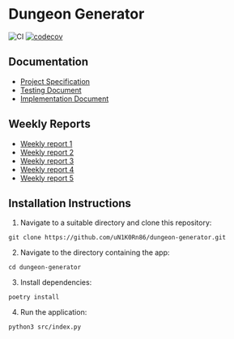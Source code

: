 # Dungeon Generator

![CI](https://github.com/uN1K0Rn86/dungeon-generator/workflows/CI/badge.svg)
[![codecov](https://codecov.io/gh/uN1K0Rn86/dungeon-generator/graph/badge.svg?token=MS4VHFA85E)](https://codecov.io/gh/uN1K0Rn86/dungeon-generator)

## Documentation

- [Project Specification](https://github.com/uN1K0Rn86/dungeon-generator/blob/main/documentation/project_specification.md)
- [Testing Document](https://github.com/uN1K0Rn86/dungeon-generator/blob/main/documentation/testing_document.md)
- [Implementation Document](https://github.com/uN1K0Rn86/dungeon-generator/blob/main/documentation/implementation_document.md)

## Weekly Reports

- [Weekly report 1](https://github.com/uN1K0Rn86/dungeon-generator/blob/main/documentation/Weekly_reports/weekly_report_1.md)
- [Weekly report 2](https://github.com/uN1K0Rn86/dungeon-generator/blob/main/documentation/Weekly_reports/weekly_report_2.md)
- [Weekly report 3](https://github.com/uN1K0Rn86/dungeon-generator/blob/main/documentation/Weekly_reports/weekly_report_3.md)
- [Weekly report 4](https://github.com/uN1K0Rn86/dungeon-generator/blob/main/documentation/Weekly_reports/weekly_report_4.md)
- [Weekly report 5](https://github.com/uN1K0Rn86/dungeon-generator/blob/main/documentation/Weekly_reports/weekly_report_5.md)

## Installation Instructions

1. Navigate to a suitable directory and clone this repository:
```
git clone https://github.com/uN1K0Rn86/dungeon-generator.git
```

2. Navigate to the directory containing the app:
```
cd dungeon-generator
```

3. Install dependencies:
```
poetry install
```

4. Run the application:
```
python3 src/index.py
```